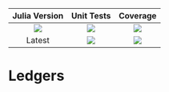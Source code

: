 [julia-url]:    https://github.com/JuliaLang/Julia
[julia-release]:https://img.shields.io/github/release/JuliaLang/julia.svg

[travis-url]:   https://travis-ci.com/JuliaFinance/Ledgers.jl
[travis-s-img]: https://travis-ci.com/JuliaFinance/Ledgers.jl.svg
[travis-m-img]: https://travis-ci.com/JuliaFinance/Ledgers.jl.svg?branch=main

[codecov-url]:  https://codecov.io/gh/JuliaFinance/Ledgers.jl
[codecov-img]:  https://codecov.io/gh/JuliaFinance/Ledgers.jl/branch/master/graph/badge.svg

| **Julia Version** | **Unit Tests** | **Coverage** |
|:------------------:|:---------------------:|:---------------------:|
| [![][julia-release]][julia-url] | [![][travis-s-img]][travis-url] | [![][codecov-img]][codecov-url]
| Latest | [![][travis-m-img]][travis-url] | [![][codecov-img]][codecov-url]

# Ledgers
